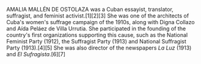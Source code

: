 AMALIA MALLÉN DE OSTOLAZA was a Cuban essayist, translator, suffragist, and feminist activist.[1][2][3] She was one of the architects of Cuba's women's suffrage campaign of the 1910s, along with Digna Collazo and Aída Peláez de Villa Urrutia. She participated in the founding of the country's first organizations supporting this cause, such as the National Feminist Party (1912), the Suffragist Party (1913) and National Suffragist Party (1913).[4][5] She was also director of the newspapers _La Luz_ (1913) and _El Sufragista_.[6][7]
